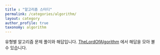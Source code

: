 ```yaml
---
title : "알고리즘 스터디"
permalink: /categories/algorithm/
layout: category
author_profile: true
taxonomy: algorithm
---
```


유형별 알고리즘 문제 풀이와 해답입니다. <i class="fab fa-github"></i> [TheLordOfAlgorithm](https://github.com/live2skull/TheLordOfAlgorithm) 에서 해답을 모아 볼 수 있습니다.